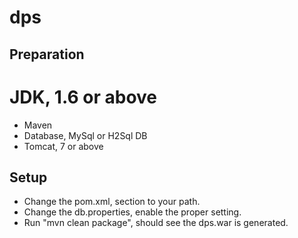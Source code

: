 dps
===

## Preparation
# JDK, 1.6 or above
* Maven
* Database, MySql or H2Sql DB
* Tomcat, 7 or above

## Setup
* Change the pom.xml, section <outputDirectory> to your path.
* Change the db.properties, enable the proper setting.
* Run "mvn clean package", should see the dps.war is generated.  
